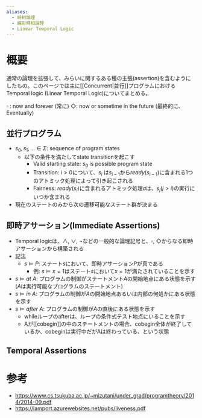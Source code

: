 ```yaml
---
aliases:
  - 時相論理
  - 線形時相論理
  - Linear Temporal Logic
---
```

# 概要
通常の論理を拡張して、みらいに関するある種の主張(assertion)を含むようにしたもの。このページでは主に[[Concurrent|並行]]プログラムにおけるTemporal logic (Linear Temporal Logic)についてまとめる。

$\square$ : now and forever (常に)
$\Diamond$: now or sometime in the future (最終的に、Eventually)

## 並行プログラム
- $s_0, s_1, ...\in \Sigma$: sequence of program states
	- 以下の条件を満たしてstate transitionを起こす
		- Valid starting state: $s_0$ is possible program state
		- Transition: $i > 0$について、$s_i$ は$s_{i-1}$から$\textit{ready}(s_{i-1})$に含まれる1つのアトミック処理によって引き起こされる
		- Fairness: $\textit{ready}(s_i)$に含まれるアトミック処理$a$は、$s_j (j > i)$の実行にいつか含まれる
- 現在のステートのみから次の遷移可能なステート群が決まる

## 即時アサーション(Immediate Assertions)
- Temporal logicは、$\land$, $\lor$, $\neg$などの一般的な論理記号と、$\square$, $\Diamond$からなる即時アサーションから構築される
- 記法
	- $s \vDash P$: ステート$s$において、即時アサーション$P$が真である
		- 例: $s \vDash x = 1$はステート$s$において$x = 1$が満たされていることを示す
- $s \vDash at \ A$: プログラムの制御がステートメント$A$の開始地点にある状態を示す ($A$は実行可能なプログラムのステートメント)
- $s \vDash in \ A$: プログラムの制御が$A$の開始地点あるいは内部の何処かにある状態を示す
- $s \vDash after \ A$: プログラムの制御が$A$の直後にある状態を示す
	- whileループのafterは、ループの条件式テスト地点にいることを示す
	- Aが[[cobegin]]の中のステートメントの場合、cobegin全体が終了しているか、cobeginは実行中だがAは終わっている、という状態

## Temporal Assertions

# 参考
- https://www.cs.tsukuba.ac.jp/~mizutani/under_grad/programtheory/2014/2014-09.pdf
- https://lamport.azurewebsites.net/pubs/liveness.pdf